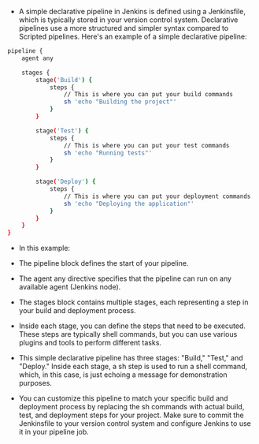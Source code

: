 - A simple declarative pipeline in Jenkins is defined using a Jenkinsfile, which is typically stored in your version control system. Declarative pipelines use a more structured and simpler syntax compared to Scripted pipelines. Here's an example of a simple declarative pipeline:

```bash
pipeline {
    agent any

    stages {
        stage('Build') {
            steps {
                // This is where you can put your build commands
                sh 'echo "Building the project"'
            }
        }

        stage('Test') {
            steps {
                // This is where you can put your test commands
                sh 'echo "Running tests"'
            }
        }

        stage('Deploy') {
            steps {
                // This is where you can put your deployment commands
                sh 'echo "Deploying the application"'
            }
        }
    }
}
```

- In this example:

- The pipeline block defines the start of your pipeline.
- The agent any directive specifies that the pipeline can run on any available agent (Jenkins node).
- The stages block contains multiple stages, each representing a step in your build and deployment process.
- Inside each stage, you can define the steps that need to be executed. These steps are typically shell commands, but you can use various plugins and tools to perform different tasks.
- This simple declarative pipeline has three stages: "Build," "Test," and "Deploy." Inside each stage, a sh step is used to run a shell command, which, in this case, is just echoing a message for demonstration purposes.

- You can customize this pipeline to match your specific build and deployment process by replacing the sh commands with actual build, test, and deployment steps for your project. Make sure to commit the Jenkinsfile to your version control system and configure Jenkins to use it in your pipeline job.














